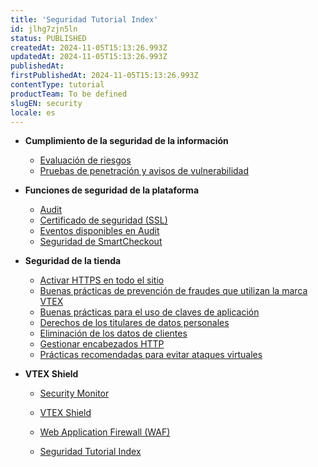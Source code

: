 ```yaml
---
title: 'Seguridad Tutorial Index'
id: jlhg7zjn5ln
status: PUBLISHED
createdAt: 2024-11-05T15:13:26.993Z
updatedAt: 2024-11-05T15:13:26.993Z
publishedAt: 
firstPublishedAt: 2024-11-05T15:13:26.993Z
contentType: tutorial
productTeam: To be defined
slugEN: security
locale: es
---
```


- **Cumplimiento de la seguridad de la información**

  - [Evaluación de riesgos](es/docs/tutorial/evaluacion-de-riesgos)
  - [Pruebas de penetración y avisos de vulnerabilidad](es/docs/tutorial/pruebas-de-penetracion-y-advertencia-de-vulnerabilidad)


- **Funciones de seguridad de la plataforma**

  - [Audit](es/docs/tutorial/audit)
  - [Certificado de seguridad (SSL)](es/docs/tutorial/certificado-de-seguridad-ssl)
  - [Eventos disponibles en Audit](es/docs/tutorial/eventos-disponibles-en-audit)
  - [Seguridad de SmartCheckout](es/docs/tutorial/seguridad-de-smartcheckout)


- **Seguridad de la tienda**

  - [Activar HTTPS en todo el sitio](es/docs/tutorial/activar-https-en-todo-el-sitio)
  - [Buenas prácticas de prevención de fraudes que utilizan la marca VTEX](es/docs/tutorial/buenas-practicas-de-prevencion-de-fraudes-que-utilizan-la-marca-vtex)
  - [Buenas prácticas para el uso de claves de aplicación](es/docs/tutorial/buenas-practicas-claves-de-aplicacion)
  - [Derechos de los titulares de datos personales](es/docs/tutorial/derechos-de-los-titulares-de-datos-personales)
  - [Eliminación de los datos de clientes](es/docs/tutorial/eliminacion-de-los-datos-de-clientes)
  - [Gestionar encabezados HTTP](es/docs/tutorial/gestionar-encabezados-http)
  - [Prácticas recomendadas para evitar ataques virtuales](es/docs/tutorial/practicas-recomendadas-para-evitar-ataques-virtuales)


- **VTEX Shield**

  - [Security Monitor](es/docs/tutorial/security-monitor)
  - [VTEX Shield](es/docs/tutorial/vtex-shield)
  - [Web Application Firewall (WAF)](es/docs/tutorial/web-application-firewall-waf)


  - [Seguridad Tutorial Index](es/docs/tutorial/index-es-tutorial-security)

